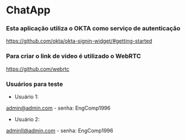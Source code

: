 # ChatApp
### Esta aplicação utiliza o OKTA como serviço de autenticação
https://github.com/okta/okta-signin-widget/#getting-started
### Para criar o link de video é utilizado o WebRTC
https://github.com/webrtc

### Usuários para teste
* Usuário 1:


admin@admin.com - senha: EngComp1996
* Usuário 2:


adminII@admin.com - senha: EngComp1996
